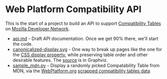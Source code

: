 # Web Platform Compatibility API

This is the start of a project to build an API to support
[Compatibility Tables](https://wiki.mozilla.org/MDN/Development/CompatibilityTables)
on
[Mozilla Developer Network](https://developer.mozilla.org).

* [api.md](api.md) - Draft API documentation.  Once we get 90% there, we'll
  start the code.
* [canonicalized-display.svg](https://rawgit.com/jwhitlock/web-platform-compat/master/canonicalized-display.svg) -
  One way to break up pages like the one for the
  [CSS display property](https://developer.mozilla.org/en-US/docs/Web/CSS/display#Browser_compatibility),
  while preserving table order and other desirable features.  The
  [source](canonicalized-display.gv) is in Graphviz.
* [sample_mdn.py](sample_mdn.py) - Display a randomly picked Compatability
  Table from MDN, via the [WebPlatform.org](http://webplatform.org)
  [scrapped compatibility tables data](https://github.com/webplatform/compatibility-data)
